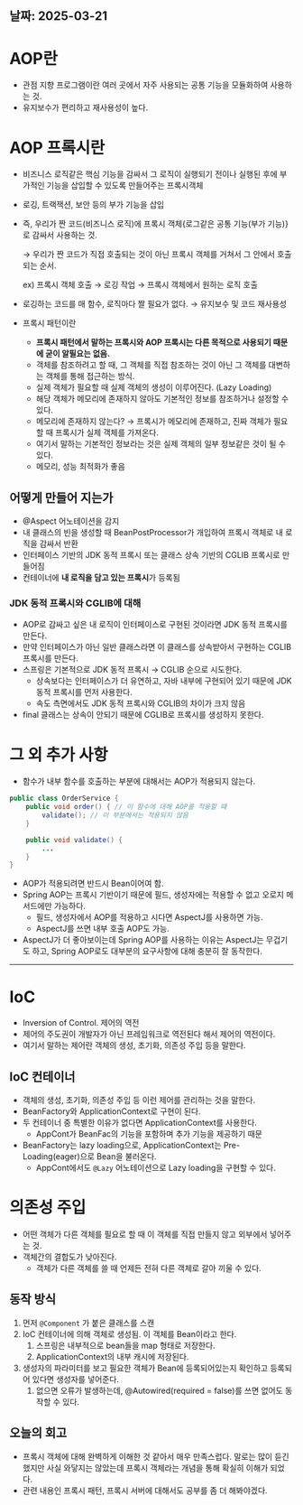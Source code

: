 ## 날짜: 2025-03-21

# AOP란

- 관점 지향 프로그램이란 여러 곳에서 자주 사용되는 공통 기능을 모듈화하여 사용하는 것.
- 유지보수가 편리하고 재사용성이 높다.

# AOP 프록시란

- 비즈니스 로직같은 핵심 기능을 감싸서 그 로직이 실행되기 전이나 실행된 후에 부가적인 기능을 삽입할 수 있도록 만들어주는 프록시객체
- 로깅, 트랙잭션, 보안 등의 부가 기능을 삽입
- 즉, 우리가 짠 코드(비즈니스 로직)에 프록시 객체{로그같은 공통 기능(부가 기능)}로 감싸서 사용하는 것.

  → 우리가 짠 코드가 직접 호출되는 것이 아닌 프록시 객체를 거쳐서 그 안에서 호출되는 순서.

  ex) 프록시 객체 호출 → 로깅 작업 → 프록시 객체에서 원하는 로직 호출

- 로깅하는 코드를 매 함수, 로직마다 짤 필요가 없다. → 유지보수 및 코드 재사용성
- 프록시 패턴이란
    - **프록시 패턴에서 말하는 프록시와 AOP 프록시는 다른 목적으로 사용되기 때문에 굳이 알필요는 없음.**
    - 객체를 참조하려고 할 때, 그 객체를 직접 참조하는 것이 아닌 그 객체를 대변하는 객체를 통해 접근하는 방식.
    - 실제 객체가 필요할 때 실제 객체의 생성이 이루어진다. (Lazy Loading)
    - 해당 객체가 메모리에 존재하지 않아도 기본적인 정보를 참조하거나 설정할 수 있다.
    - 메모리에 존재하지 않는다? → 프록시가 메모리에 존재하고, 진짜 객체가 필요할 때 프록시가 실제 객체를 가져온다.
    - 여기서 말하는 기본적인 정보라는 것은 실제 객체의 일부 정보같은 것이 될 수 있다.
    - 메모리, 성능 최적화가 좋음

## 어떻게 만들어 지는가

- @Aspect 어노테이션을 감지
- 내 클래스의 빈을 생성할 때 BeanPostProcessor가 개입하여 프록시 객체로 내 로직을 감싸서 반환
- 인터페이스 기반의 JDK 동적 프록시 또는 클래스 상속 기반의 CGLIB 프록시로 만들어짐
- 컨테이너에 **내 로직을 담고 있는 프록시**가 등록됨

### JDK 동적 프록시와 CGLIB에 대해

- AOP로 감싸고 싶은 내 로직이 인터페이스로 구현된 것이라면 JDK 동적 프록시를 만든다.
- 만약 인터페이스가 아닌 일반 클래스라면 이 클래스를 상속받아서 구현하는 CGLIB 프록시를 만든다.
- 스프링은 기본적으로 JDK 동적 프록시 → CGLIB 순으로 시도한다.
    - 상속보다는 인터페이스가 더 유연하고, 자바 내부에 구현되어 있기 때문에 JDK 동적 프록시를 먼저 사용한다.
    - 속도 측면에서도 JDK 동적 프록시와 CGLIB의 차이가 크지 않음
- final 클래스는 상속이 안되기 때문에 CGLIB로 프록시를 생성하지 못한다.

# 그 외 추가 사항

- 함수가 내부 함수를 호출하는 부분에 대해서는 AOP가 적용되지 않는다.

```java
public class OrderService {
    public void order() { // 이 함수에 대해 AOP를 적용할 떄
        validate(); // 이 부분에서는 적용되지 않음
    }

    public void validate() {
        ...
    }
}
```

- AOP가 적용되려면 반드시 Bean이어여 함.
- Spring AOP는 프록시 기반이기 때문에 필드, 생성자에는 적용할 수 없고 오로지 메서드에만 가능하다.
    - 필드, 생성자에서 AOP를 적용하고 시다면 AspectJ를 사용하면 가능.
    - AspectJ를 쓰면 내부 호출 AOP도 가능.
- AspectJ가 더 좋아보이는데 Spring AOP를 사용하는 이유는 AspectJ는 무겁기도 하고, Spring AOP로도 대부분의 요구사항에 대해 충분히 잘 동작한다.

---

# IoC

- Inversion of Control. 제어의 역전
- 제어의 주도권이 개발자가 아닌 프레임워크로 역전된다 해서 제어의 역전이다.
- 여기서 말하는 제어란 객체의 생성, 초기화, 의존성 주입 등을 말한다.

## IoC 컨테이너

- 객체의 생성, 초기화, 의존성 주입 등 이런 제어를 관리하는 것을 말한다.
- BeanFactory와 ApplicationContext로 구현이 된다.
- 두 컨테이너 중 특별한 이유가 없다면 ApplicationContext를 사용한다.
    - AppCont가 BeanFac의 기능을 포함하며 추가 기능을 제공하기 때문
- BeanFactory는 lazy loading으로, ApplicationContext는 Pre-Loading(eager)으로 Bean을 불러온다.
    - AppCont에서도 `@Lazy` 어노테이션으로 Lazy loading을 구현할 수 있다.

# 의존성 주입

- 어떤 객체가 다른 객체를 필요로 할 때 이 객체를 직접 만들지 않고 외부에서 넣어주는 것.
- 객체간의 결합도가 낮아진다.
    - 객체가 다른 객체를 쓸 때 언제든 전혀 다른 객체로 갈아 끼울 수 있다.

## 동작 방식

1. 먼저 `@Component` 가 붙은 클래스를 스캔
2. IoC 컨테이너에 의해 객체로 생성됨. 이 객체를 Bean이라고 한다.
    1. 스프링은 내부적으로 bean들을 map 형태로 저장한다.
    2. ApplicationContext의 내부 캐시에 저장된다.
3. 생성자의 파라미터를 보고 필요한 객체가 Bean에 등록되어있는지 확인하고 등록되어 있다면 생성자를 넣어준다.
    1. 없으면 오류가 발생하는데, @Autowired(required = false)를 쓰면 없어도 동작할 수 있다.

## 오늘의 회고
- 프록시 객체에 대해 완벽하게 이해한 것 같아서 매우 만족스럽다. 말로는 많이 듣긴 했지만 사실 와닿지는 않았는데 프록시 객체라는 개념을 통해 확실히 이해가 되었다.
- 관련 내용인 프록시 패턴, 프록시 서버에 대해서도 공부를 좀 더 해봐야겠다.